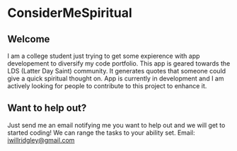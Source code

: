 # ConsiderMeSpiritual


## Welcome
I am a college student just trying to get some expierence with app developement to diversify my code portfolio. This app is geared towards the LDS (Latter Day Saint) community. It generates quotes that someone could give a quick spiritual thought on. App is currently in development and I am actively looking for people to contribute to this project to enhance it.


## Want to help out?
Just send me an email notifying me you want to help out and we will get to started coding! We can range the tasks to your ability set.
Email: iwillridgley@gmail.com